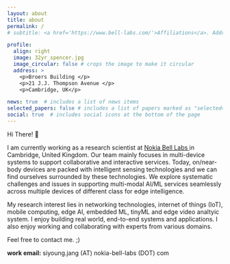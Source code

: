 ```yaml
---
layout: about
title: about
permalink: /
# subtitle: <a href='https://www.bell-labs.com/'>Affiliations</a>. Address. Contacts. Moto. Etc.

profile:
  align: right
  image: 32yr_spencer.jpg
  image_circular: false # crops the image to make it circular
  address: >
    <p>Broers Building </p>
    <p>21 J.J. Thompson Avenue </p>
    <p>Cambridge, UK</p>

news: true  # includes a list of news items
selected_papers: false # includes a list of papers marked as "selected={true}"
social: true  # includes social icons at the bottom of the page
---
```


Hi There! :wave: 

I am currently working as a research scientist at <a href='https://www.bell-labs.com/'>Nokia Bell Labs </a> in Cambridge, United Kingdom. 
Our team mainly focuses in multi-device systems to support collaborative and interactive services. 
Today, on/near-body devices are packed with intelligent sensing technologies and we can find ourselves surrounded by these technologies.
We explore systematic challenges and issues in supporting multi-modal AI/ML services seamlessly across multiple devices of different class for edge intelligence.

My research interest lies in networking technologies, internet of things (IoT), mobile computing, edge AI, embedded ML, tinyML and edge video analtyic system. I enjoy building real world, end-to-end systems and applications. I also enjoy working and collaborating with experts from various domains. 

Feel free to contact me. ;)

__work email:__ siyoung.jang (AT) nokia-bell-labs (DOT) com
